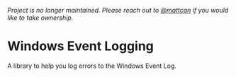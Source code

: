 *Project is no longer maintained. Please reach out to [@mattcan](https://github.com/mattcan) if you would like to take ownership.*

# Windows Event Logging

A library to help you log errors to the Windows Event Log.
